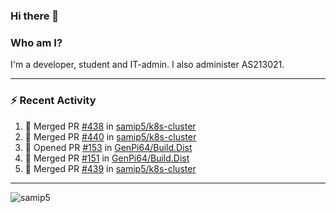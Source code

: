 ### Hi there 👋

### Who am I?
I'm a developer, student and IT-admin. I also administer AS213021.

---
### :zap: Recent Activity
<!--START_SECTION:activity-->
1. 🎉 Merged PR [#438](https://github.com/samip5/k8s-cluster/pull/438) in [samip5/k8s-cluster](https://github.com/samip5/k8s-cluster)
2. 🎉 Merged PR [#440](https://github.com/samip5/k8s-cluster/pull/440) in [samip5/k8s-cluster](https://github.com/samip5/k8s-cluster)
3. 💪 Opened PR [#153](https://github.com/GenPi64/Build.Dist/pull/153) in [GenPi64/Build.Dist](https://github.com/GenPi64/Build.Dist)
4. 🎉 Merged PR [#151](https://github.com/GenPi64/Build.Dist/pull/151) in [GenPi64/Build.Dist](https://github.com/GenPi64/Build.Dist)
5. 🎉 Merged PR [#439](https://github.com/samip5/k8s-cluster/pull/439) in [samip5/k8s-cluster](https://github.com/samip5/k8s-cluster)
<!--END_SECTION:activity-->
---

<img align="center" src="https://github-readme-stats.vercel.app/api?username=samip5&show_icons=true" alt="samip5" />
